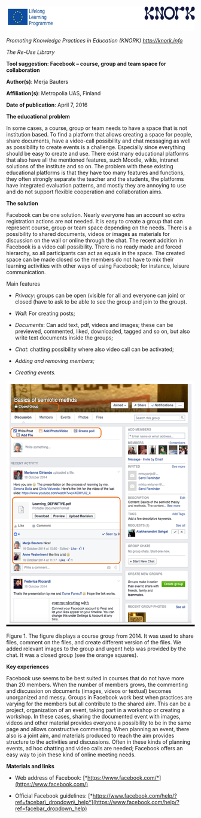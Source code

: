 <span id="_gjdgxs" class="anchor"></span><img src="images\82da67b211249624f24f3c7db5642a5112c9446f/media/image03.png" width="624" height="65" />

*Promoting Knowledge Practices in Education (KNORK) http://knork.info*

*The Re-Use Library*

**Tool suggestion: Facebook – course, group and team space for collaboration**

**Author(s)**: Merja Bauters

**Affiliation(s)**: Metropolia UAS, Finland

**Date of publication**: April 7, 2016

**The educational problem**

In some cases, a course, group or team needs to have a space that is not institution based. To find a platform that allows creating a space for people, share documents, have a video-call possibility and chat messaging as well as possibility to create events is a challenge. Especially since everything should be easy to create and use. There exist many educational platforms that also have all the mentioned features, such Moodle, wikis, intranet solutions of the institute and so on. The problem with these existing educational platforms is that they have too many features and functions, they often strongly separate the teacher and the students, the platforms have integrated evaluation patterns, and mostly they are annoying to use and do not support flexible cooperation and collaboration aims.

**The solution**

Facebook can be one solution. Nearly everyone has an account so extra registration actions are not needed. It is easy to create a group that can represent course, group or team space depending on the needs. There is a possibility to shared documents, videos or images as materials for discussion on the wall or online through the chat. The recent addition in Facebook is a video call possibility. There is no ready made and forced hierarchy, so all participants can act as equals in the space. The created space can be made closed so the members do not have to mix their learning activities with other ways of using Facebook; for instance, leisure communication.

Main features

-   *Privacy*: groups can be open (visible for all and everyone can join) or closed (have to ask to be able to see the group and join to the group).

-   *Wall*: For creating posts;

-   *Documents*: Can add text, pdf, videos and images; these can be previewed, commented, liked, downloaded, tagged and so on, but also write text documents inside the groups;

-   *Chat*: chatting possibility where also video call can be activated;

-   *Adding and removing members;*

-   *Creating events.*

<img src="images\82da67b211249624f24f3c7db5642a5112c9446f/media/image02.png" width="534" height="656" />

Figure 1. The figure displays a course group from 2014. It was used to share files, comment on the files, and create different version of the files. We added relevant images to the group and urgent help was provided by the chat. It was a closed group (see the orange squares).

**Key experiences**

Facebook use seems to be best suited in courses that do not have more than 20 members. When the number of members grows, the commenting and discussion on documents (images, videos or textual) becomes unorganized and messy. Groups in Facebook work best when practices are varying for the members but all contribute to the shared aim. This can be a project, organization of an event, taking part in a workshop or creating a workshop. In these cases, sharing the documented event with images, videos and other material provides everyone a possibility to be in the same page and allows constructive commenting. When planning an event, there also is a joint aim, and materials produced to reach the aim provides structure to the activities and discussions. Often in these kinds of planning events, ad hoc chatting and video calls are needed; Facebook offers an easy way to join these kind of online meeting needs.

**Materials and links**

-   Web address of Facebook: [*https://www.facebook.com/*](https://www.facebook.com/)

-   Official Facebook guidelines: [*https://www.facebook.com/help/?ref=facebar\_dropdown\_help*](https://www.facebook.com/help/?ref=facebar_dropdown_help)


